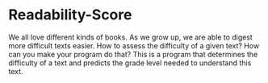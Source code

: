 # Readability-Score
We all love different kinds of books. As we grow up, we are able to digest more difficult texts easier. How to assess the difficulty of a given text? How can you make your program do that? This is a program that determines the difficulty of a text and predicts the grade level needed to understand this text.
